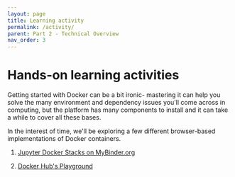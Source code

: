 ```yaml
---
layout: page
title: Learning activity
permalink: /activity/
parent: Part 2 - Technical Overview
nav_order: 3
---
```


# Hands-on learning activities

Getting started with Docker can be a bit ironic- mastering it can help you solve the many environment and dependency issues you'll come across in computing, but the platform has many components to install and it can take a while to cover all these bases.

In the interest of time, we'll be exploring a few different browser-based implementations of Docker containers.

1. [Jupyter Docker Stacks on MyBinder.org](https://mybinder.org/v2/gh/jupyter/docker-stacks/master?filepath=README.ipynb)

2. [Docker Hub's Playground](https://labs.play-with-docker.com/)
